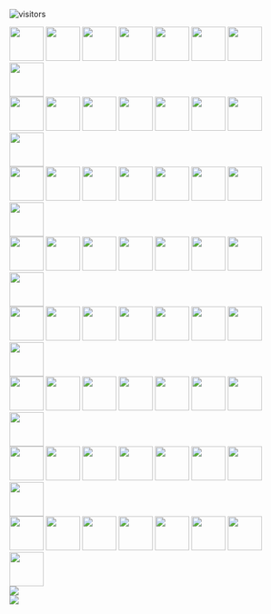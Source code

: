![visitors](https://visitor-badge.glitch.me/badge?page_id=monlih.monlih)

<a href="http://chess.jonat.li/click-grid?r=0&c=0"><img width="60" src="http://chess.jonat.li/render-grid?r=0&c=0"></img></a> <a href="http://chess.jonat.li/click-grid?r=0&c=1"><img width="60" src="http://chess.jonat.li/render-grid?r=0&c=1"></img></a> <a href="http://chess.jonat.li/click-grid?r=0&c=2"><img width="60" src="http://chess.jonat.li/render-grid?r=0&c=2"></img></a> <a href="http://chess.jonat.li/click-grid?r=0&c=3"><img width="60" src="http://chess.jonat.li/render-grid?r=0&c=3"></img></a> <a href="http://chess.jonat.li/click-grid?r=0&c=4"><img width="60" src="http://chess.jonat.li/render-grid?r=0&c=4"></img></a> <a href="http://chess.jonat.li/click-grid?r=0&c=5"><img width="60" src="http://chess.jonat.li/render-grid?r=0&c=5"></img></a> <a href="http://chess.jonat.li/click-grid?r=0&c=6"><img width="60" src="http://chess.jonat.li/render-grid?r=0&c=6"></img></a> <a href="http://chess.jonat.li/click-grid?r=0&c=7"><img width="60" src="http://chess.jonat.li/render-grid?r=0&c=7"></img></a>
<br/>
<a href="http://chess.jonat.li/click-grid?r=1&c=0"><img width="60" src="http://chess.jonat.li/render-grid?r=1&c=0"></img></a> <a href="http://chess.jonat.li/click-grid?r=1&c=1"><img width="60" src="http://chess.jonat.li/render-grid?r=1&c=1"></img></a> <a href="http://chess.jonat.li/click-grid?r=1&c=2"><img width="60" src="http://chess.jonat.li/render-grid?r=1&c=2"></img></a> <a href="http://chess.jonat.li/click-grid?r=1&c=3"><img width="60" src="http://chess.jonat.li/render-grid?r=1&c=3"></img></a> <a href="http://chess.jonat.li/click-grid?r=1&c=4"><img width="60" src="http://chess.jonat.li/render-grid?r=1&c=4"></img></a> <a href="http://chess.jonat.li/click-grid?r=1&c=5"><img width="60" src="http://chess.jonat.li/render-grid?r=1&c=5"></img></a> <a href="http://chess.jonat.li/click-grid?r=1&c=6"><img width="60" src="http://chess.jonat.li/render-grid?r=1&c=6"></img></a> <a href="http://chess.jonat.li/click-grid?r=1&c=7"><img width="60" src="http://chess.jonat.li/render-grid?r=1&c=7"></img></a>
<br/>
<a href="http://chess.jonat.li/click-grid?r=2&c=0"><img width="60" src="http://chess.jonat.li/render-grid?r=2&c=0"></img></a> <a href="http://chess.jonat.li/click-grid?r=2&c=1"><img width="60" src="http://chess.jonat.li/render-grid?r=2&c=1"></img></a> <a href="http://chess.jonat.li/click-grid?r=2&c=2"><img width="60" src="http://chess.jonat.li/render-grid?r=2&c=2"></img></a> <a href="http://chess.jonat.li/click-grid?r=2&c=3"><img width="60" src="http://chess.jonat.li/render-grid?r=2&c=3"></img></a> <a href="http://chess.jonat.li/click-grid?r=2&c=4"><img width="60" src="http://chess.jonat.li/render-grid?r=2&c=4"></img></a> <a href="http://chess.jonat.li/click-grid?r=2&c=5"><img width="60" src="http://chess.jonat.li/render-grid?r=2&c=5"></img></a> <a href="http://chess.jonat.li/click-grid?r=2&c=6"><img width="60" src="http://chess.jonat.li/render-grid?r=2&c=6"></img></a> <a href="http://chess.jonat.li/click-grid?r=2&c=7"><img width="60" src="http://chess.jonat.li/render-grid?r=2&c=7"></img></a>
<br/>
<a href="http://chess.jonat.li/click-grid?r=3&c=0"><img width="60" src="http://chess.jonat.li/render-grid?r=3&c=0"></img></a> <a href="http://chess.jonat.li/click-grid?r=3&c=1"><img width="60" src="http://chess.jonat.li/render-grid?r=3&c=1"></img></a> <a href="http://chess.jonat.li/click-grid?r=3&c=2"><img width="60" src="http://chess.jonat.li/render-grid?r=3&c=2"></img></a> <a href="http://chess.jonat.li/click-grid?r=3&c=3"><img width="60" src="http://chess.jonat.li/render-grid?r=3&c=3"></img></a> <a href="http://chess.jonat.li/click-grid?r=3&c=4"><img width="60" src="http://chess.jonat.li/render-grid?r=3&c=4"></img></a> <a href="http://chess.jonat.li/click-grid?r=3&c=5"><img width="60" src="http://chess.jonat.li/render-grid?r=3&c=5"></img></a> <a href="http://chess.jonat.li/click-grid?r=3&c=6"><img width="60" src="http://chess.jonat.li/render-grid?r=3&c=6"></img></a> <a href="http://chess.jonat.li/click-grid?r=3&c=7"><img width="60" src="http://chess.jonat.li/render-grid?r=3&c=7"></img></a>
<br/>
<a href="http://chess.jonat.li/click-grid?r=4&c=0"><img width="60" src="http://chess.jonat.li/render-grid?r=4&c=0"></img></a> <a href="http://chess.jonat.li/click-grid?r=4&c=1"><img width="60" src="http://chess.jonat.li/render-grid?r=4&c=1"></img></a> <a href="http://chess.jonat.li/click-grid?r=4&c=2"><img width="60" src="http://chess.jonat.li/render-grid?r=4&c=2"></img></a> <a href="http://chess.jonat.li/click-grid?r=4&c=3"><img width="60" src="http://chess.jonat.li/render-grid?r=4&c=3"></img></a> <a href="http://chess.jonat.li/click-grid?r=4&c=4"><img width="60" src="http://chess.jonat.li/render-grid?r=4&c=4"></img></a> <a href="http://chess.jonat.li/click-grid?r=4&c=5"><img width="60" src="http://chess.jonat.li/render-grid?r=4&c=5"></img></a> <a href="http://chess.jonat.li/click-grid?r=4&c=6"><img width="60" src="http://chess.jonat.li/render-grid?r=4&c=6"></img></a> <a href="http://chess.jonat.li/click-grid?r=4&c=7"><img width="60" src="http://chess.jonat.li/render-grid?r=4&c=7"></img></a>
<br/>
<a href="http://chess.jonat.li/click-grid?r=5&c=0"><img width="60" src="http://chess.jonat.li/render-grid?r=5&c=0"></img></a> <a href="http://chess.jonat.li/click-grid?r=5&c=1"><img width="60" src="http://chess.jonat.li/render-grid?r=5&c=1"></img></a> <a href="http://chess.jonat.li/click-grid?r=5&c=2"><img width="60" src="http://chess.jonat.li/render-grid?r=5&c=2"></img></a> <a href="http://chess.jonat.li/click-grid?r=5&c=3"><img width="60" src="http://chess.jonat.li/render-grid?r=5&c=3"></img></a> <a href="http://chess.jonat.li/click-grid?r=5&c=4"><img width="60" src="http://chess.jonat.li/render-grid?r=5&c=4"></img></a> <a href="http://chess.jonat.li/click-grid?r=5&c=5"><img width="60" src="http://chess.jonat.li/render-grid?r=5&c=5"></img></a> <a href="http://chess.jonat.li/click-grid?r=5&c=6"><img width="60" src="http://chess.jonat.li/render-grid?r=5&c=6"></img></a> <a href="http://chess.jonat.li/click-grid?r=5&c=7"><img width="60" src="http://chess.jonat.li/render-grid?r=5&c=7"></img></a>
<br/>
<a href="http://chess.jonat.li/click-grid?r=6&c=0"><img width="60" src="http://chess.jonat.li/render-grid?r=6&c=0"></img></a> <a href="http://chess.jonat.li/click-grid?r=6&c=1"><img width="60" src="http://chess.jonat.li/render-grid?r=6&c=1"></img></a> <a href="http://chess.jonat.li/click-grid?r=6&c=2"><img width="60" src="http://chess.jonat.li/render-grid?r=6&c=2"></img></a> <a href="http://chess.jonat.li/click-grid?r=6&c=3"><img width="60" src="http://chess.jonat.li/render-grid?r=6&c=3"></img></a> <a href="http://chess.jonat.li/click-grid?r=6&c=4"><img width="60" src="http://chess.jonat.li/render-grid?r=6&c=4"></img></a> <a href="http://chess.jonat.li/click-grid?r=6&c=5"><img width="60" src="http://chess.jonat.li/render-grid?r=6&c=5"></img></a> <a href="http://chess.jonat.li/click-grid?r=6&c=6"><img width="60" src="http://chess.jonat.li/render-grid?r=6&c=6"></img></a> <a href="http://chess.jonat.li/click-grid?r=6&c=7"><img width="60" src="http://chess.jonat.li/render-grid?r=6&c=7"></img></a>
<br/>
<a href="http://chess.jonat.li/click-grid?r=7&c=0"><img width="60" src="http://chess.jonat.li/render-grid?r=7&c=0"></img></a> <a href="http://chess.jonat.li/click-grid?r=7&c=1"><img width="60" src="http://chess.jonat.li/render-grid?r=7&c=1"></img></a> <a href="http://chess.jonat.li/click-grid?r=7&c=2"><img width="60" src="http://chess.jonat.li/render-grid?r=7&c=2"></img></a> <a href="http://chess.jonat.li/click-grid?r=7&c=3"><img width="60" src="http://chess.jonat.li/render-grid?r=7&c=3"></img></a> <a href="http://chess.jonat.li/click-grid?r=7&c=4"><img width="60" src="http://chess.jonat.li/render-grid?r=7&c=4"></img></a> <a href="http://chess.jonat.li/click-grid?r=7&c=5"><img width="60" src="http://chess.jonat.li/render-grid?r=7&c=5"></img></a> <a href="http://chess.jonat.li/click-grid?r=7&c=6"><img width="60" src="http://chess.jonat.li/render-grid?r=7&c=6"></img></a> <a href="http://chess.jonat.li/click-grid?r=7&c=7"><img width="60" src="http://chess.jonat.li/render-grid?r=7&c=7"></img></a>
<br/>
<a href="http://chess.jonat.li/reset-board"><img src="http://chess.jonat.li/render-reset"></img></a>
<br/>
<img src="http://chess.jonat.li/render-moves" />
